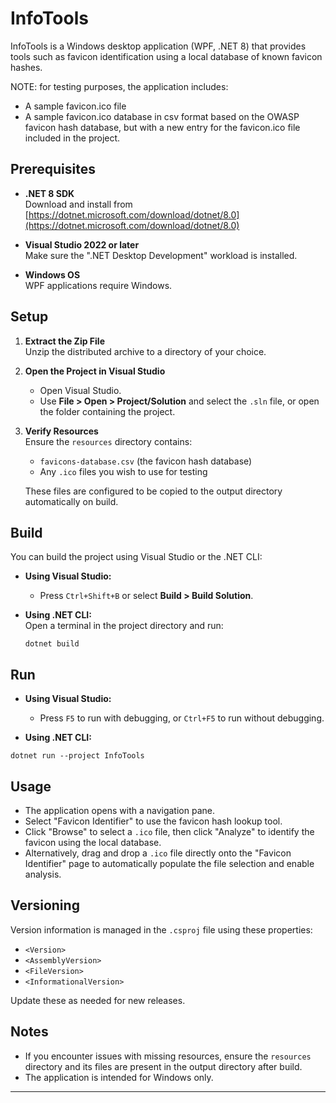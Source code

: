 # InfoTools

InfoTools is a Windows desktop application (WPF, .NET 8) that provides tools such as favicon identification using a local database of known favicon hashes.

NOTE: for testing purposes, the application includes:
- A sample favicon.ico file
- A sample favicon.ico database in csv format based on the OWASP favicon hash database, 
but with a new entry for the favicon.ico file included in the project.

## Prerequisites

- **.NET 8 SDK**  
  Download and install from [https://dotnet.microsoft.com/download/dotnet/8.0](https://dotnet.microsoft.com/download/dotnet/8.0)

- **Visual Studio 2022 or later**  
  Make sure the ".NET Desktop Development" workload is installed.

- **Windows OS**  
  WPF applications require Windows.

## Setup

1. **Extract the Zip File**  
   Unzip the distributed archive to a directory of your choice.

2. **Open the Project in Visual Studio**  
   - Open Visual Studio.
   - Use __File > Open > Project/Solution__ and select the `.sln` file, or open the folder containing the project.

3. **Verify Resources**  
   Ensure the `resources` directory contains:
   - `favicons-database.csv` (the favicon hash database)
   - Any `.ico` files you wish to use for testing

   These files are configured to be copied to the output directory automatically on build.

## Build

You can build the project using Visual Studio or the .NET CLI:

- **Using Visual Studio:**  
  - Press `Ctrl+Shift+B` or select __Build > Build Solution__.

- **Using .NET CLI:**  
  Open a terminal in the project directory and run:

  ```
  dotnet build
  ```

  
## Run

- **Using Visual Studio:**  
  - Press `F5` to run with debugging, or `Ctrl+F5` to run without debugging.

- **Using .NET CLI:** 

```
dotnet run --project InfoTools
```

## Usage

- The application opens with a navigation pane.
- Select "Favicon Identifier" to use the favicon hash lookup tool.
- Click "Browse" to select a `.ico` file, then click "Analyze" to identify the favicon using the local database.
- Alternatively, drag and drop a `.ico` file directly onto the "Favicon Identifier" page to automatically populate the file selection and enable analysis.

## Versioning

Version information is managed in the `.csproj` file using these properties:
- `<Version>`
- `<AssemblyVersion>`
- `<FileVersion>`
- `<InformationalVersion>`

Update these as needed for new releases.

## Notes

- If you encounter issues with missing resources, ensure the `resources` directory and its files are present in the output directory after build.
- The application is intended for Windows only.

---
